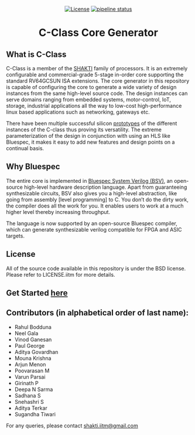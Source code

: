 <div class="title-block" style="text-align: center;" align="center">

[![License](https://img.shields.io/badge/License-BSD%203--Clause-blue.svg)](LICENSE)
[![pipeline status](https://gitlab.com/shaktiproject/cores/c-class/badges/master/pipeline.svg)](https://gitlab.com/shaktiproject/cores/c-class/commits/master)
# C-Class Core Generator
</div>

## What is C-Class 

C-Class is a member of the [SHAKTI](https://shakti.org.in) family of processors.
It is an extremely configurable and commercial-grade 5-stage in-order core supporting the standard
RV64GCSUN ISA extensions. The core generator in this repository is capable of configuring the core
to generate a wide variety of design instances from the same high-level source code. The design instances
can serve domains ranging from embedded systems, motor-control, IoT, storage, industrial applications
all the way to low-cost high-performance linux based applications such as networking, gateways etc.

There have been multiple successful silicon [prototypes](http://shakti.org.in/tapeout.html)
of the different instances of the C-class thus proving its versatility. The extreme parameterization
of the design in conjunction with using an HLS like Bluespec, it makes it easy to add new features
and design points on a continual basis.

## Why Bluespec
The entire core is implemented in [Bluespec System Verilog (BSV)](https://github.com/BSVLang/Main), 
an open-source high-level hardware description language. Apart from guaranteeing synthesizable
circuits, BSV also gives you a high-level abstraction, like going from assembly [level programming] 
to C. You don’t do the dirty work, the compiler does all the work for you. It enables users to work 
at a much higher level thereby increasing throughput. 

The language is now supported by an open-source Bluespec compiler, which can generate synthesizable
verilog compatible for FPGA and ASIC targets.

## License
All of the source code available in this repository is under the BSD license. 
Please refer to LICENSE.iitm for more details.

## Get Started [here](https://c-class.readthedocs.io/)

## Contributors (in alphabetical order of last name):

- Rahul Bodduna
- Neel Gala
- Vinod Ganesan
- Paul George
- Aditya Govardhan
- Mouna Krishna
- Arjun Menon
- Poovarasan M
- Varun Parsai
- Girinath P
- Deepa N Sarma
- Sadhana S
- Snehashri S
- Aditya Terkar
- Sugandha Tiwari

For any queries, please contact shakti.iitm@gmail.com



